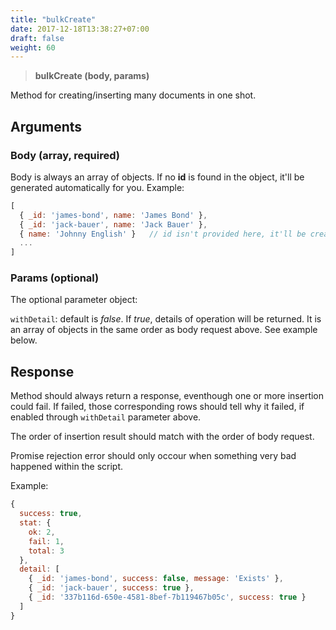 ```yaml
---
title: "bulkCreate"
date: 2017-12-18T13:38:27+07:00
draft: false
weight: 60
---
```


> **bulkCreate (body, params)**


Method for creating/inserting many documents in one shot.

## Arguments
### Body (array, required)

Body is always an array of objects. If no **id** is found in the object, it'll be generated automatically for you. Example:

```javascript
[
  { _id: 'james-bond', name: 'James Bond' },
  { _id: 'jack-bauer', name: 'Jack Bauer' },
  { name: 'Johnny English' }   // id isn't provided here, it'll be created automatically
  ...
]
```

### Params (optional)

The optional parameter object:

`withDetail`: default is *false*. If *true*, details of operation will be returned. It is an array of objects in the same order as body request above. See example below.

## Response

Method should always return a response, eventhough one or more insertion could fail. If failed, those corresponding rows should tell why it failed, if enabled through `withDetail` parameter above. 

The order of insertion result should match with the order of body request.

Promise rejection error should only occour when something very bad happened within the script.

Example:

```javascript
{
  success: true,
  stat: {
    ok: 2,
    fail: 1,
    total: 3
  },
  detail: [
    { _id: 'james-bond', success: false, message: 'Exists' },
    { _id: 'jack-bauer', success: true },
    { _id: '337b116d-650e-4581-8bef-7b119467b05c', success: true }
  ]
}
```
